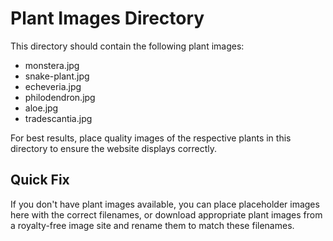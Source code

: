 # Plant Images Directory

This directory should contain the following plant images:
- monstera.jpg
- snake-plant.jpg
- echeveria.jpg
- philodendron.jpg
- aloe.jpg
- tradescantia.jpg

For best results, place quality images of the respective plants in this directory to ensure the website displays correctly.

## Quick Fix
If you don't have plant images available, you can place placeholder images here with the correct filenames, or download appropriate plant images from a royalty-free image site and rename them to match these filenames. 